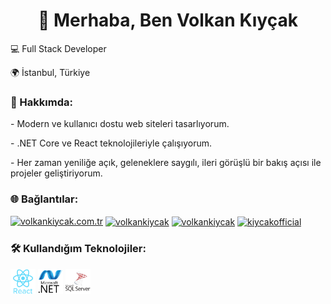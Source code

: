 <h1 align="center">👋 Merhaba, Ben Volkan Kıyçak  </h1>
<p>💻 Full Stack Developer</p>
<p>🌍 İstanbul, Türkiye</p>

<h3>🚀 Hakkımda:</h3>
<p>- Modern ve kullanıcı dostu web siteleri tasarlıyorum.</p>
<p>- .NET Core ve React teknolojileriyle çalışıyorum.</p>
<p>- Her zaman yeniliğe açık, geleneklere saygılı, ileri görüşlü bir bakış açısı ile projeler geliştiriyorum.</p>

<h3 align="left">🌐 Bağlantılar:</h3>
<a href="https://www.volkankiycak.com.tr" target="_blank" rel="noopener noreferrer"><img src="https://www.volkankiycak.com.tr/assets/images/home/v-logo.webp" alt="volkankiycak.com.tr" height="30" width="40"/></a>
<a href="https://linkedin.com/in/volkankiycak" target="_blank" rel="noreferrer"><img align="center" src="https://raw.githubusercontent.com/rahuldkjain/github-profile-readme-generator/master/src/images/icons/Social/linked-in-alt.svg" alt="volkankiycak" height="30" width="40" /></a>
<a href="https://www.kariyer.net/ozgecmis/volkankiycak" target="_blank" rel="noreferrer"><img align="center" src="https://encrypted-tbn0.gstatic.com/images?q=tbn:ANd9GcRXTbiG7P3s4702yJ8u8Qf2dHwUA6Np87LZ6Q&s" alt="volkankiycak" height="30" width="40"/></a>
<a href="https://instagram.com/kiycakofficial" target="_blank" rel="noreferrer"><img align="center" src="https://raw.githubusercontent.com/rahuldkjain/github-profile-readme-generator/master/src/images/icons/Social/instagram.svg" alt="kiycakofficial" height="30" width="40" /></a>

<h3 align="left">🛠️ Kullandığım Teknolojiler:</h3>
<a href="https://reactjs.org/" target="_blank" rel="noreferrer"><img src="https://raw.githubusercontent.com/devicons/devicon/master/icons/react/react-original-wordmark.svg" alt="react" width="40" height="40"/></a>
<a href="https://dotnet.microsoft.com/en-us/" target="_blank" rel="noreferrer"><img src="https://raw.githubusercontent.com/devicons/devicon/master/icons/dot-net/dot-net-original-wordmark.svg" alt=".NET Core" width="40" height="40"></a> 
<a href="https://www.microsoft.com/en-us/sql-server" target="_blank" rel="noreferrer"><img src="https://raw.githubusercontent.com/devicons/devicon/master/icons/microsoftsqlserver/microsoftsqlserver-original-wordmark.svg" alt="MSSQL" width="40" height="40"/></a> 
